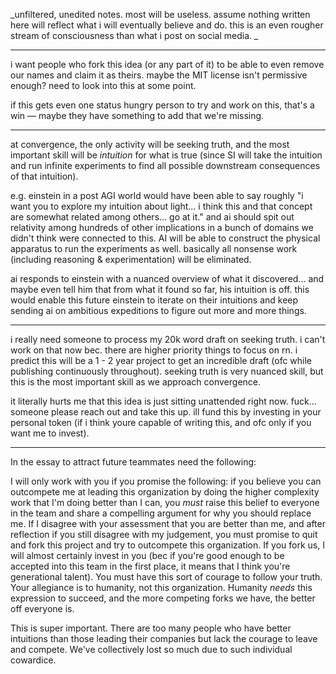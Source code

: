 _unfiltered, unedited notes. most will be useless. assume nothing written here will reflect what i will eventually believe and do. this is an even rougher stream of consciousness than what i post on social media. _

---

i want people who fork this idea (or any part of it) to be able to even remove our names and claim it as theirs. maybe the MIT license isn't permissive enough? need to look into this at some point.

if this gets even one status hungry person to try and work on this, that's a win — maybe they have something to add that we're missing.

---

at convergence, the only activity will be seeking truth, and the most important skill will be _intuition_ for what is true (since SI will take the intuition and run infinite experiments to find all possible downstream consequences of that intuition).

e.g. einstein in a post AGI world would have been able to say roughly "i want you to explore my intuition about light... i think this and that concept are somewhat related among others... go at it." and ai should spit out relativity among hundreds of other implications in a bunch of domains we didn't think were connected to this. AI will be able to construct the physical apparatus to run the experiments as well. basically all nonsense work (including reasoning & experimentation) will be eliminated.

ai responds to einstein with a nuanced overview of what it discovered... and maybe even tell him that from what it found so far, his intuition is off. this would enable this future einstein to iterate on their intuitions and keep sending ai on ambitious expeditions to figure out more and more things.

---

i really need someone to process my 20k word draft on seeking truth. i can't work on that now bec. there are higher priority things to focus on rn. i predict this will be a 1 - 2 year project to get an incredible draft (ofc while publishing continuously throughout). seeking truth is very nuanced skill, but this is the most important skill as we approach convergence.

it literally hurts me that this idea is just sitting unattended right now. fuck... someone please reach out and take this up. ill fund this by investing in your personal token (if i think youre capable of writing this, and ofc only if you want me to invest).

---

In the essay to attract future teammates need the following:

I will only work with you if you promise the following: if you believe you can outcompete me at leading this organization by doing the higher complexity work that I'm doing better than I can, you _must_ raise this belief to everyone in the team and share a compelling argument for why you should replace me. If I disagree with your assessment that you are better than me, and after reflection if you still disagree with my judgement, you must promise to quit and fork this project and try to outcompete this organization. If you fork us, I will almost certainly invest in you (bec if you're good enough to be accepted into this team in the first place, it means that I think you're generational talent). You must have this sort of courage to follow your truth. Your allegiance is to humanity, not this organization. Humanity _needs_ this expression to succeed, and the more competing forks we have, the better off everyone is.

This is super important. There are too many people who have better intuitions than those leading their companies but lack the courage to leave and compete. We've collectively lost so much due to such individual cowardice.
